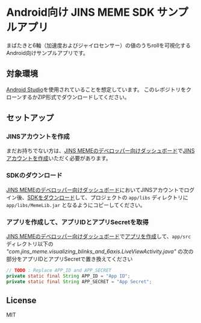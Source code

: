 # Android向け JINS MEME SDK サンプルアプリ

まばたきと6軸（加速度およびジャイロセンサー）の値のうちrollを可視化するAndroid向けサンプルアプリです。

## 対象環境

[Android Studio](https://developer.android.com/studio/)を使用されていることを想定しています。 このレポジトリをクローンするかZIP形式でダウンロードしてください。

## セットアップ

### JINSアカウントを作成
まだお持ちでない方は、[JINS MEMEのデベロッパー向けダッシュボード](https://developers.jins.com/)で[JINSアカウントを作成](https://developers.jins.com/preregistration/)いただく必要があります。

### SDKのダウンロード
[JINS MEMEのデベロッパー向けダッシュボード](https://developers.jins.com/)においてJINSアカウントでログイン後、[SDKをダウンロード](https://developers.jins.com/sdks/android/)して、プロジェクトの `app/libs` ディレクトリに `app/libs/MemeLib.jar` となるようにコピーしてください。

### アプリを作成して、アプリIDとアプリSecretを取得
[JINS MEMEのデベロッパー向けダッシュボード](https://developers.jins.com/)で[アプリを作成](https://developers.jins.com/ja/apps/)して、`app/src` ディレクトリ以下の *"com.jins_meme.visualizing_blinks_and_6axis.LiveViewActivity.java"* の次の部分をアプリIDとアプリSecretで置き換えてください

```java
// TODO : Replace APP_ID and APP_SECRET
private static final String APP_ID = "App ID";
private static final String APP_SECRET = "App Secret";
```


## License
MIT
